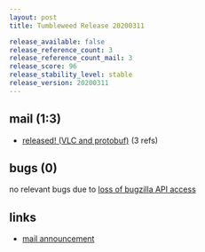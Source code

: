 ```yaml
---
layout: post
title: Tumbleweed Release 20200311

release_available: false
release_reference_count: 3
release_reference_count_mail: 3
release_score: 96
release_stability_level: stable
release_version: 20200311
---
```


## mail (1:3)

- [released! (VLC and protobuf)](https://lists.opensuse.org/opensuse-factory/2020-03/msg00152.html) (3 refs)

## bugs (0)

<!--more-->

no relevant bugs due to [loss of bugzilla API access](https://bugzilla.opensuse.org/show_bug.cgi?id=1157722)



## links

- [mail announcement](https://lists.opensuse.org/opensuse-factory/2020-03/msg00150.html)
